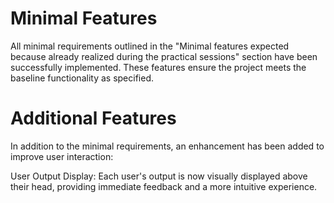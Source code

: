 # Minimal Features
All minimal requirements outlined in the "Minimal features expected because already realized during the practical sessions" section have been successfully implemented. These features ensure the project meets the baseline functionality as specified.

# Additional Features
In addition to the minimal requirements, an enhancement has been added to improve user interaction:

User Output Display: Each user's output is now visually displayed above their head, providing immediate feedback and a more intuitive experience.
